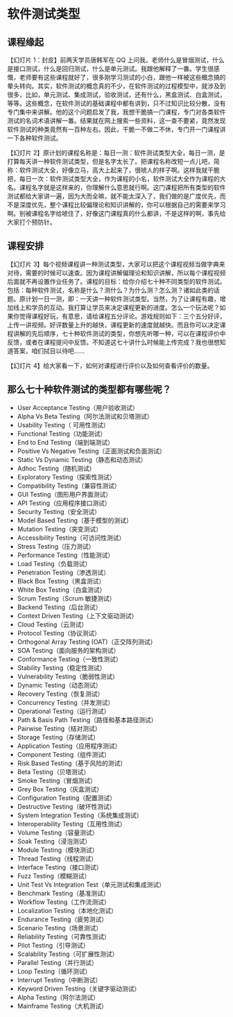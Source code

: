 # 软件测试类型

## 课程缘起

【幻灯片 1：封皮】前两天学员唐韩军在 QQ 上问我。老师什么是冒烟测试，什么是接口测试，什么是回归测试，什么是单元测试。我跟他解释了一番。学生很感慨，老师要有这些课程就好了，很多刚学习测试的小白，跟他一样被这些概念搞的晕头转向。其实，软件测试的概念真的不少，在软件测试的过程模型中，就涉及到很多，比如，单元测试、集成测试，验收测试，还有什么，黑盒测试、白盒测试，等等。这些概念，在软件测试的基础课程中都有讲到，只不过知识比较分散，没有专门集中来讲解。他的这个问题启发了我，我想干脆搞一门课程，专门对各类软件测试的名词术语讲解一番。结果就在网上搜索一些资料，这一查不要紧，竟然发现软件测试的种类竟然有一百种左右。因此，干脆一不做二不休，专门开一门课程讲一下各种软件测试。

【幻灯片 2】原计划的课程名称是：每日一测：软件测试类型大全，每日一测，是打算每天讲一种软件测试类型，但是名字太长了。把课程名称改短一点儿吧，简称：软件测试大全，好像立马，高大上起来了，很唬人的样子啊。这样我就干脆把，每日一次：软件测试类型大全，作为课程的小名，软件测试大全作为课程的大名。课程名字就是这样来的，你理解什么意思就行啊。这门课程把所有类型的软件测试都给大家讲一遍，因为大而全嘛，就不能太深入了，我们做的是广度优先，而不是深度优先，整个课程比较偏理论和知识讲解的，你可以根据自己的需要来学习啊。别被课程名字给唬住了，好像这门课程真的什么都讲，不是这样的啊，事先给大家打个预防针。

## 课程安排

【幻灯片 3】每个视频课程讲一种测试类型，大家可以把这个课程视频当做字典来对待，需要的时候可以速查。因为课程讲解偏理论和知识讲解，所以每个课程视频后面就不再设置作业任务了。课程的目标：给你介绍七十种不同类型的软件测试。包括：每种软件测试，名称是什么？测什么？为什么测？怎么测？诸如此类的话题。原计划一日一测，即：一天讲一种软件测试类型。当然，为了让课程有趣，增加线上和学员的互动。我打算让学员来决定课程更新的进度。怎么一个玩法呢？如果你觉得课程好玩，有意思，请给课程五分评论。游戏规则如下：三个五分好评，上传一讲视频。好评数量上升的越快，课程更新的速度就越快。而且你可以决定课程讲解的先后顺序，七十种软件测试的类型，你想先听哪一种，可以在课程评价中反馈，或者在课程提问中反馈。不知道这七十讲什么时候能上传完成？我也很想知道答案，咱们拭目以待吧......

【幻灯片 4】给大家看一下，如何对课程进行评价以及如何查看评价的数量。

## 那么七十种软件测试的类型都有哪些呢？

- User Acceptance Testing（用户验收测试）  
- Alpha Vs Beta Testing（阿尔法测试和贝塔测试）  
- Usability Testing（ 可用性测试）  
- Functional Testing（功能测试）  
- End to End Testing（端到端测试）  
- Positive Vs Negative Testing（正面测试和负面测试）  
- Static Vs Dynamic Testing（静态和动态测试）  
- Adhoc Testing（随机测试）  
- Exploratory Testing（探索性测试）  
- Compatibility Testing（兼容性测试）  
- GUI Testing（图形用户界面测试）  
- API Testing（应用程序接口测试）  
- Security Testing（安全测试）  
- Model Based Testing（基于模型的测试）  
- Mutation Testing（突变测试）  
- Accessibility Testing（可访问性测试）  
- Stress Testing（压力测试）  
- Performance Testing（性能测试）  
- Load Testing（负载测试）  
- Penetration Testing（渗透测试）  
- Black Box Testing（黑盒测试）  
- White Box Testing（白盒测试）  
- Scrum Testing（Scrum 敏捷测试）  
- Backend Testing（后台测试）  
- Context Driven Testing（上下文驱动测试）  
- Cloud Testing（云测试）  
- Protocol Testing（协议测试）  
- Orthogonal Array Testing (OAT)（正交阵列测试）  
- SOA Testing（面向服务的架构测试）  
- Conformance Testing（一致性测试）  
- Stability Testing（稳定性测试）  
- Vulnerability Testing（脆弱性测试）  
- Dynamic Testing（动态测试）  
- Recovery Testing（恢复测试）  
- Concurrency Testing（并发测试）  
- Operational Testing（运行测试）
- Path & Basis Path Testing（路径和基本路径测试）  
- Pairwise Testing（结对测试）  
- Storage Testing（存储测试）  
- Application Testing（应用程序测试）  
- Component Testing（组件测试）  
- Risk Based Testing（基于风险的测试）  
- Beta Testing（贝塔测试）  
- Smoke Testing（冒烟测试）  
- Grey Box Testing（灰盒测试）  
- Configuration Testing（配置测试）  
- Destructive Testing（破坏性测试）  
- System Integration Testing（系统集成测试）  
- Interoperability Testing（互用性测试）  
- Volume Testing（容量测试）  
- Soak Testing（浸泡测试）  
- Module Testing（模块测试）  
- Thread Testing（线程测试）  
- Interface Testing（接口测试）  
- Fuzz Testing（模糊测试）  
- Unit Test Vs Integration Test（单元测试和集成测试）  
- Benchmark Testing（基准测试）  
- Workflow Testing（工作流测试）  
- Localization Testing（本地化测试）  
- Endurance Testing（疲劳测试）  
- Scenario Testing（场景测试）  
- Reliability Testing（可靠性测试）  
- Pilot Testing（引导测试）  
- Scalability Testing（可扩展性测试）  
- Parallel Testing（并行测试）  
- Loop Testing（循环测试）  
- Interrupt Testing（中断测试）  
- Keyword Driven Testing（关键字驱动测试）  
- Alpha Testing（阿尔法测试）  
- Mainframe Testing（大机测试）  